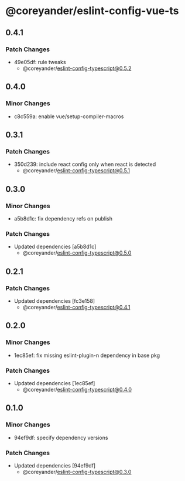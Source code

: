 # @coreyander/eslint-config-vue-ts

## 0.4.1

### Patch Changes

- 49e05df: rule tweaks
  - @coreyander/eslint-config-typescript@0.5.2

## 0.4.0

### Minor Changes

- c8c559a: enable vue/setup-compiler-macros

## 0.3.1

### Patch Changes

- 350d239: include react config only when react is detected
  - @coreyander/eslint-config-typescript@0.5.1

## 0.3.0

### Minor Changes

- a5b8d1c: fix dependency refs on publish

### Patch Changes

- Updated dependencies [a5b8d1c]
  - @coreyander/eslint-config-typescript@0.5.0

## 0.2.1

### Patch Changes

- Updated dependencies [fc3e158]
  - @coreyander/eslint-config-typescript@0.4.1

## 0.2.0

### Minor Changes

- 1ec85ef: fix missing eslint-plugin-n dependency in base pkg

### Patch Changes

- Updated dependencies [1ec85ef]
  - @coreyander/eslint-config-typescript@0.4.0

## 0.1.0

### Minor Changes

- 94ef9df: specify dependency versions

### Patch Changes

- Updated dependencies [94ef9df]
  - @coreyander/eslint-config-typescript@0.3.0
